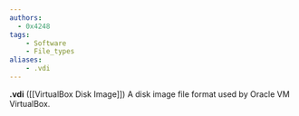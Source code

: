 ```yaml
---
authors:
  - 0x4248
tags:
    - Software
    - File_types
aliases:
    - .vdi
---
```

**.vdi** ([[VirtualBox Disk Image]]) A disk image file format used by Oracle VM VirtualBox.
